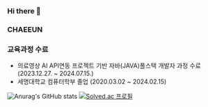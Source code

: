 ### Hi there 👋

<!--
**c-chae-eun-n/c-chae-eun-n** is a ✨ _special_ ✨ repository because its `README.md` (this file) appears on your GitHub profile.

Here are some ideas to get you started:

- 🔭 I’m currently working on ...
- 🌱 I’m currently learning ...
- 👯 I’m looking to collaborate on ...
- 🤔 I’m looking for help with ...
- 💬 Ask me about ...
- 📫 How to reach me: ...
- 😄 Pronouns: ...
- ⚡ Fun fact: ...
-->
### CHAEEUN


### 교육과정 수료
* 의료영상 AI API연동 프로젝트 기반 자바(JAVA)풀스택 개발자 과정 수료(2023.12.27. ~ 2024.07.15.)
* 세명대학교 컴퓨터학부 졸업 (2020.03.02 ~ 2024.02.15)

![Anurag's GitHub stats](https://github-readme-stats.vercel.app/api?username=c-chae-eun-n&show_icons=true&theme=neon)
[![Solved.ac 프로필](http://mazassumnida.wtf/api/v2/generate_badge?boj=ce_hue125)](https://solved.ac/ce_hue125.giv)
